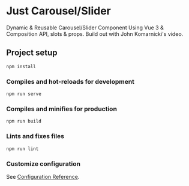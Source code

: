 # Just Carousel/Slider
Dynamic & Reusable Carousel/Slider Component Using Vue 3 & Composition API, slots & props. 
Build out with John Komarnicki's video.

## Project setup
```
npm install
```

### Compiles and hot-reloads for development
```
npm run serve
```

### Compiles and minifies for production
```
npm run build
```

### Lints and fixes files
```
npm run lint
```

### Customize configuration
See [Configuration Reference](https://cli.vuejs.org/config/).

